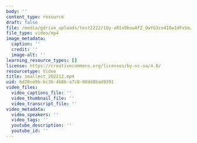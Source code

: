 ```yaml
---
body: ''
content_type: resource
draft: false
file: /media/gdrive_uploads/test2222/1Qy-aRIx9bouAfZ_OwYG3co4I8w1dFxSm/smallest_202212.mp4
file_type: video/mp4
image_metadata:
  caption: ''
  credit: ''
  image-alt: ''
learning_resource_types: []
license: https://creativecommons.org/licenses/by-nc-sa/4.0/
resourcetype: Video
title: smallest_202212.mp4
uid: 6d20ce9b-bc36-4b8b-a7c8-98dd8bad9391
video_files:
  video_captions_file: ''
  video_thumbnail_file: ''
  video_transcript_file: ''
video_metadata:
  video_speakers: ''
  video_tags: ''
  youtube_description: ''
  youtube_id: ''
---
```

